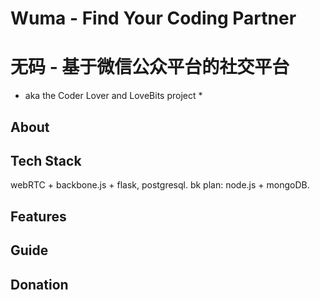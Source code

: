 # Wuma - Find Your Coding Partner #
# 无码 - 基于微信公众平台的社交平台 #
* aka the Coder Lover and LoveBits project *

About
-----

Tech Stack
----------
webRTC + backbone.js + flask, postgresql.
bk plan: node.js + mongoDB.

Features
--------


Guide
-----


Donation
--------
